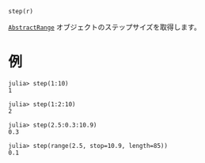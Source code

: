 ```
step(r)
```

[`AbstractRange`](@ref) オブジェクトのステップサイズを取得します。

# 例

```jldoctest
julia> step(1:10)
1

julia> step(1:2:10)
2

julia> step(2.5:0.3:10.9)
0.3

julia> step(range(2.5, stop=10.9, length=85))
0.1
```
